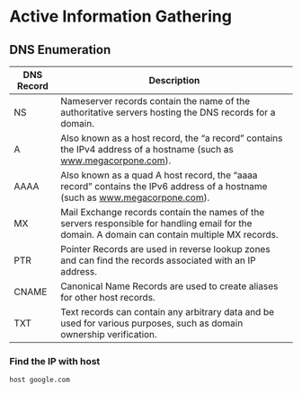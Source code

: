 # Active Information Gathering
## DNS Enumeration
| DNS Record | Description |
|---|---|
| NS | Nameserver records contain the name of the authoritative servers hosting the DNS records for a domain.
| A | Also known as a host record, the “a record” contains the IPv4 address of a hostname (such as www.megacorpone.com).
| AAAA | Also known as a quad A host record, the “aaaa record” contains the IPv6 address of a hostname (such as www.megacorpone.com).
| MX | Mail Exchange records contain the names of the servers responsible for handling email for the domain. A domain can contain multiple MX records.
| PTR | Pointer Records are used in reverse lookup zones and can find the records associated with an IP address.
| CNAME | Canonical Name Records are used to create aliases for other host records.
| TXT | Text records can contain any arbitrary data and be used for various purposes, such as domain ownership verification.

### Find the IP with host
```bash
host google.com
```